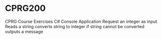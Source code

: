 # CPRG200
CPRG Course Exercises
C# Console Application 
Request an integer as input
Reads a string
converts string to integer 
if string cannot be converted 
outputs a message
